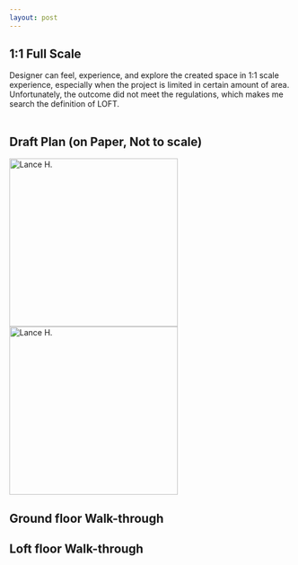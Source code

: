 ```yaml
---
layout: post
---
```

## 1:1 Full Scale
Designer can feel, experience, and explore the created space in 1:1 scale experience, especially when the project is limited in certain amount of area. Unfortunately, the outcome did not meet the regulations, which makes me search the definition of LOFT. <br>
<br>
## Draft Plan (on Paper, Not to scale)
<img alt="Lance H." src="https://github.com/LanceHHe/LanceH./blob/master/Page%20Material/p1.jpg?raw=true" width="300"><br>
<img alt="Lance H." src="https://github.com/LanceHHe/LanceH./blob/master/Page%20Material/p2.jpg?raw=true" width="300"><br>
## Ground floor Walk-through

## Loft floor Walk-through
